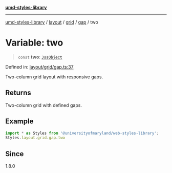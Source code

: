[**umd-styles-library**](../../../../../../README.md)

***

[umd-styles-library](../../../../../../modules.md) / [layout](../../../../../README.md) / [grid](../../../README.md) / [gap](../README.md) / two

# Variable: two

> `const` **two**: [`JssObject`](../../../../../../utilities/namespaces/transform/type-aliases/JssObject.md)

Defined in: [layout/grid/gap.ts:37](https://github.com/UMD-Digital/design-system/blob/2d95010ba8e3e1595ebab66599330577b600c5fb/packages/styles/source/layout/grid/gap.ts#L37)

Two-column grid layout with responsive gaps.

## Returns

Two-column grid with defined gaps.

## Example

```typescript
import * as Styles from '@universityofmaryland/web-styles-library';
Styles.layout.grid.gap.two
```

## Since

1.8.0
